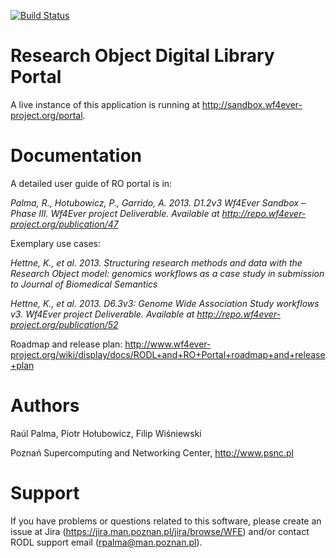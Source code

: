 [![Build Status](https://buildhive.cloudbees.com/job/wf4ever/job/portal/badge/icon)](https://buildhive.cloudbees.com/job/wf4ever/job/portal/)

Research Object Digital Library Portal
======================================

A live instance of this application is running at http://sandbox.wf4ever-project.org/portal.

Documentation
======================================

A detailed user guide of RO portal is in:

*Palma, R., Hotubowicz, P., Garrido, A. 2013. D1.2v3 Wf4Ever Sandbox – Phase III. Wf4Ever project Deliverable. Available at http://repo.wf4ever-project.org/publication/47*

Exemplary use cases:

*Hettne, K., et al. 2013. Structuring research methods and data with the Research Object model: genomics workflows as a case study in submission to Journal of Biomedical Semantics*

*Hettne, K., et al. 2013. D6.3v3: Genome Wide Association Study workflows v3. Wf4Ever project Deliverable. Available at http://repo.wf4ever-project.org/publication/52*

Roadmap and release plan: http://www.wf4ever-project.org/wiki/display/docs/RODL+and+RO+Portal+roadmap+and+release+plan

Authors
=======

Raúl Palma, Piotr Hołubowicz, Filip Wiśniewski

Poznań Supercomputing and Networking Center, http://www.psnc.pl

Support
=======
If you have problems or questions related to this software, please create an issue at Jira (https://jira.man.poznan.pl/jira/browse/WFE) 
and/or contact RODL support email (rpalma@man.poznan.pl).
